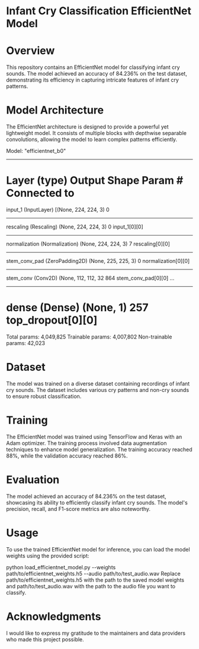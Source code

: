 # Infant Cry Classification EfficientNet Model

# Overview
This repository contains an EfficientNet model for classifying infant cry sounds. The model achieved an accuracy of 84.236% on the test dataset, demonstrating its efficiency in capturing intricate features of infant cry patterns.

# Model Architecture
The EfficientNet architecture is designed to provide a powerful yet lightweight model. It consists of multiple blocks with depthwise separable convolutions, allowing the model to learn complex patterns efficiently.

Model: "efficientnet_b0"
__________________________________________________________________________________________
Layer (type)                    Output Shape         Param #     Connected to
==========================================================================================
input_1 (InputLayer)            [(None, 224, 224, 3) 0
__________________________________________________________________________________________
rescaling (Rescaling)            (None, 224, 224, 3)  0           input_1[0][0]
__________________________________________________________________________________________
normalization (Normalization)    (None, 224, 224, 3)  7           rescaling[0][0]
__________________________________________________________________________________________
stem_conv_pad (ZeroPadding2D)   (None, 225, 225, 3)  0           normalization[0][0]
__________________________________________________________________________________________
stem_conv (Conv2D)              (None, 112, 112, 32 864         stem_conv_pad[0][0]
...
__________________________________________________________________________________________
dense (Dense)                   (None, 1)            257         top_dropout[0][0]
==========================================================================================
Total params: 4,049,825
Trainable params: 4,007,802
Non-trainable params: 42,023

# Dataset
The model was trained on a diverse dataset containing recordings of infant cry sounds. The dataset includes various cry patterns and non-cry sounds to ensure robust classification.

# Training
The EfficientNet model was trained using TensorFlow and Keras with an Adam optimizer. The training process involved data augmentation techniques to enhance model generalization. The training accuracy reached 88%, while the validation accuracy reached 86%.

# Evaluation
The model achieved an accuracy of 84.236% on the test dataset, showcasing its ability to efficiently classify infant cry sounds. The model's precision, recall, and F1-score metrics are also noteworthy.

# Usage
To use the trained EfficientNet model for inference, you can load the model weights using the provided script:

python load_efficientnet_model.py --weights path/to/efficientnet_weights.h5 --audio path/to/test_audio.wav
Replace path/to/efficientnet_weights.h5 with the path to the saved model weights and path/to/test_audio.wav with the path to the audio file you want to classify.

# Acknowledgments
I would like to express my gratitude to the maintainers  and data providers who made this project possible.
